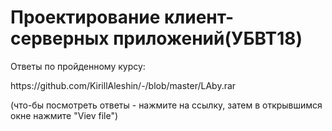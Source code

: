 <h1>Проектирование клиент-серверных приложений(УБВТ18)</h1>
<p>Ответы по пройденному курсу:</p>
<p>https://github.com/KirillAleshin/-/blob/master/LAby.rar</p>
<p>(что-бы посмотреть ответы - нажмите на ссылку, затем в открывшимся окне нажмите "Viev file")</p>
